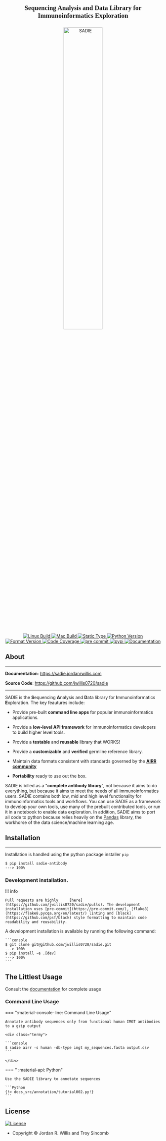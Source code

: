 <h2 align="center" style="font-family:verdana;font-size:150%"> <b>S</b>equencing <b>A</b>nalysis and <b>D</b>ata Library for <b>I</b>mmunoinformatics <b>E</b>xploration</h2>
<div align="center">
  <img src="https://sadiestaticcrm.s3.us-west-2.amazonaws.com/Sadie.svg" alt="SADIE" style="margin:0.5em;width:50%">
</div>

<div class="flex-container" align="center">
    <!-- <a href="https://github.com/jwillis0720/sadie/commits/master">
    <img src="https://img.shields.io/github/commit-activity/y/jwillis0720/sadie?style=flat-square"
         alt="GitHub commits"> -->
    <a href="https://github.com/jwillis0720/sadie/workflows/Linux%20Build%20and%20Test/badge.svg">
    <img src="https://github.com/jwillis0720/sadie/workflows/Linux%20Build%20and%20Test/badge.svg"
         alt="Linux Build">
    <a href="https://github.com/jwillis0720/sadie/workflows/MacOS%20Build%20and%20Test/badge.svg">
    <img src="https://github.com/jwillis0720/sadie/workflows/MacOS%20Build%20and%20Test/badge.svg"
         alt="Mac Build">
    <a href="https://github.com/jwillis0720/sadie/actions/workflows/mypy.yml/badge.svg">
    <img src="https://github.com/jwillis0720/sadie/actions/workflows/mypy.yml/badge.svg"
         alt="Static Type">
    <a href="https://img.shields.io/badge/Python-3.7%7C3.8%7C3.9-blue">
    <img src="https://img.shields.io/badge/Python-3.7%7C3.8%7C3.9-blue"
        alt="Python Version">
    <a href="https://github.com/psf/black">
    <img src="https://img.shields.io/badge/code%20style-black-000000.svg"
        alt="Format Version">
    <a href="https://codecov.io/gh/jwillis0720/sadie">
    <img src="https://codecov.io/gh/jwillis0720/sadie/branch/master/graph/badge.svg?token=EH9QEX4ZMP"
        alt="Code Coverage">
    <a href="https://github.com/pre-commit/pre-commit">
    <img src="https://img.shields.io/badge/pre--commit-enabled-brightgreen?logo=pre-commit&logoColor=white"
        alt="pre commit">
    <a href=https://pypi.org/project/sadie-antibody">
    <img src="https://img.shields.io/pypi/v/sadie-antibody?color=blue"
        alt='pypi'>
    <a href="https://sadie.jordanrwillis.com" >
    <img src="https://api.netlify.com/api/v1/badges/59ff956c-82d9-4900-83c7-758ed21ccb34/deploy-status"
        alt="Documentation">
    </a>
</div>

## About

---

<!-- use a href so you can use _blank to open new tab -->

**Documentation**: <a href="https://sadie.jordanrwillis.com" target="_blank">https://sadie.jordanrwillis.com</a>

**Source Code**: <a href="https://github.com/jwillis0720/sadie" target="_blank">https://github.com/jwillis0720/sadie</a>

---

SADIE is the **S**equencing **A**nalysis and **D**ata library for **I**mmunoinformatics **E**xploration. The key feautures include:

- Provide pre-built **command line apps** for popular immunoinformatics applications.

- Provide a **low-level API framework** for immunoinformatics developers to build higher level tools.

- Provide a **testable** and **reusable** library that WORKS!

- Provide a **customizable** and **verified** germline reference library.

- Maintain data formats consistent with standards governed by the [**AIRR community**](https://docs.airr-community.org/en/stable/#table-of-contents)

- **Portability** ready to use out the box.

SADIE is billed as a "**complete antibody library**", not because it aims to do everything, but because it aims to meet the needs of all immunoinformatics users. SADIE contains both low, mid and high level functionality for immunoinformatics tools and workflows. You can use SADIE as a framework to develop your own tools, use many of the prebuilt contributed tools, or run it in a notebook to enable data exploration. In addition, SADIE aims to port all code to python because relies heavily on the [Pandas](https://www.pandas.org) library, the workhorse of the data science/machine learning age.

## Installation

---

Installation is handled using the python package installer `pip`

<div class="termy">

```console
$ pip install sadie-antibody
---> 100%
```

</div>

### Development installation.

!!! info

    Pull requests are highly     [here](https://github.com/jwillis0720/sadie/pulls). The development installation uses [pre-commit](https://pre-commit.com/), [flake8](https://flake8.pycqa.org/en/latest/) linting and [black](https://github.com/psf/black) style formatting to maintain code readability and reusability.

<div class="termy">

A development installation is available by running the following command:

    ```console
    $ git clone git@github.com/jwillis0720/sadie.git
    ---> 100%
    $ pip install -e .[dev]
    ---> 100%
    ```

</div>

## The Littlest Usage

Consult the [documentation](https://sadie.jordanrwillis.com) for complete usage

### Command Line Usage

<!-- get these icons through icon search https://squidfunk.github.io/mkdocs-material/reference/icons-emojis/#search -->

=== ":material-console-line: Command Line Usage"

    Annotate antibody sequences only from functional human IMGT antibodies to a gzip output

    <div class="termy">

    ```console
    $ sadie airr -s human -db-type imgt my_sequences.fasta output.csv
    ```

    </div>

=== " :material-api: Python"

    Use the SADIE library to annotate sequences

    ```Python
    {!> docs_src/annotation/tutorial002.py!}
    ```

## License

[![License](https://img.shields.io/github/license/jwillis0720/sadie)](https://opensource.org/licenses/MIT)

- Copyright © Jordan R. Willis and Troy Sincomb

<!-- Page last revised on: {{ git_revision_date }} -->
